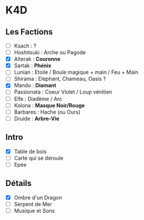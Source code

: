 # K4D

## Les Factions

- [ ] Ksach : ?
- [ ] Hoshitsuki : Arche ou Pagode
- [X] Alterak : **Couronne**
- [X] Sartak : **Phénix**
- [ ] Lunian : Etoile / Boule magique + main / Feu + Main
- [ ] Shirama : Elephant, Chameau, Oasis ?
- [X] Mando : **Diamant**
- [ ] Passionata : Coeur Violet / Loup vénitien
- [ ] Elfe : Diadème / Arc
- [ ] Kolona : **Masque Noir/Rouge**
- [ ] Barbares : Hache (ou Ours)
- [ ] Druide : **Arbre-Vie**

## Intro

- [X] Table de bois
- [ ] Carte qui se déroule
- [ ] Epée

## Détails

- [X] Ombre d'un Dragon
- [ ] Serpent de Mer
- [ ] Musique et Sons
